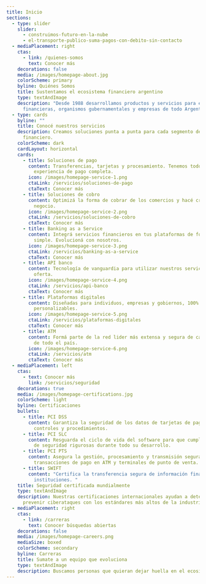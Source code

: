 ```yaml
---
title: Inicio
sections:
  - type: slider
    slider:
      - construimos-futuro-en-la-nube
      - el-transporte-publico-suma-pagos-con-debito-sin-contacto
  - mediaPlacement: right
    ctas:
      - link: /quienes-somos
        text: Conocer más
    decorations: false
    media: /images/homepage-about.jpg
    colorScheme: primary
    byline: Quiénes Somos
    title: Sustentamos el ecosistema financiero argentino
    type: textAndImage
    description: "Desde 1988 desarrollamos productos y servicios para entidades
      financieras, organismos gubernamentales y empresas de todo Argentina. "
  - type: cards
    byline: ""
    title: Conocé nuestros servicios
    description: Creamos soluciones punta a punta para cada segmento del ecosistema
      financiero.
    colorScheme: dark
    cardLayout: horizontal
    cards:
      - title: Soluciones de pago
        content: Transferencias, tarjetas y procesamiento. Tenemos todo para una
          experiencia de pago completa.
        icon: /images/homepage-service-1.png
        ctaLink: /servicios/soluciones-de-pago
        ctaText: Conocer más
      - title: Soluciones de cobro
        content: Optimizá la forma de cobrar de los comercios y hacé crecer cada
          negocio.
        icon: /images/homepage-service-2.png
        ctaLink: /servicios/soluciones-de-cobro
        ctaText: Conocer más
      - title: Banking as a Service
        content: Integrá servicios financieros en tus plataformas de forma rápida y
          simple. Evolucioná con nosotros.
        icon: /images/homepage-service-3.png
        ctaLink: /servicios/banking-as-a-service
        ctaText: Conocer más
      - title: API banco
        content: Tecnología de vanguardia para utilizar nuestros servicios y ampliar la
          oferta.
        icon: /images/homepage-service-4.png
        ctaLink: /servicios/api-banco
        ctaText: Conocer más
      - title: Plataformas digitales
        content: Diseñadas para individuos, empresas y gobiernos, 100% integrables y
          personalizables.
        icon: /images/homepage-service-5.png
        ctaLink: /servicios/plataformas-digitales
        ctaText: Conocer más
      - title: ATM
        content: Formá parte de la red lider más extensa y segura de cajeros automáticos
          de todo el país.
        icon: /images/homepage-service-6.png
        ctaLink: /servicios/atm
        ctaText: Conocer más
  - mediaPlacement: left
    ctas:
      - text: Conocer más
        link: /servicios/seguridad
    decorations: true
    media: /images/homepage-certifications.jpg
    colorScheme: light
    byline: Certificaciones
    bullets:
      - title: PCI DSS
        content: Garantiza la seguridad de los datos de tarjetas de pago con estrictos
          controles y procedimientos.
      - title: PCI SLC
        content: Resguarda el ciclo de vida del software para que cumpla con prácticas
          de seguridad rigurosas durante todo su desarrollo.
      - title: PCI PTS
        content: Asegura la gestión, procesamiento y transmisión segura del PIN en
          transacciones de pago en ATM y terminales de punto de venta.
      - title: SWIFT
        content: "Certifica la transferencia segura de información financiera entre
          instituciones. "
    title: Seguridad certificada mundialmente
    type: textAndImage
    description: Nuestras certificaciones internacionales ayudan a detectar y
      prevenir ciberataques con los estándares más altos de la industria.
  - mediaPlacement: right
    ctas:
      - link: /carreras
        text: Conocer búsquedas abiertas
    decorations: false
    media: /images/homepage-careers.png
    mediaSize: boxed
    colorScheme: secondary
    byline: Carreras
    title: Sumate a un equipo que evoluciona
    type: textAndImage
    description: B﻿uscamos personas que quieran dejar huella en el ecosistema financiero.
---
```

